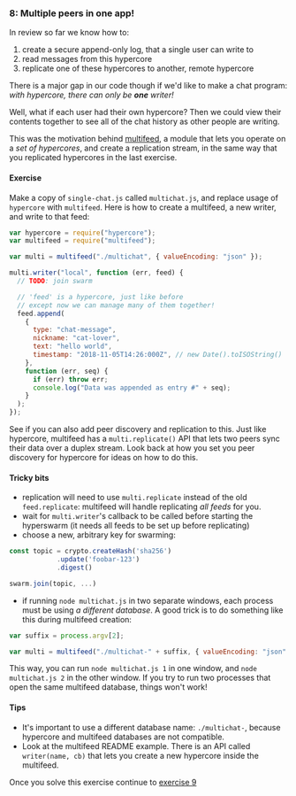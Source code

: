 ### 8: Multiple peers in one app!

In review so far we know how to:

1. create a secure append-only log, that a single user can write to
2. read messages from this hypercore
3. replicate one of these hypercores to another, remote hypercore

There is a major gap in our code though if we'd like to make a chat program: _with hypercore, there can only be **one** writer!_

Well, what if each user had their own hypercore? Then we could view their contents together to see all of the chat history as other people are writing.

This was the motivation behind [multifeed](https://github.com/kappa-db/multifeed), a module that lets you operate on a _set of hypercores_, and create a replication stream, in the same way that you replicated hypercores in the last exercise.

#### Exercise

Make a copy of `single-chat.js` called `multichat.js`, and replace usage of `hypercore` with `multifeed`. Here is how to create a multifeed, a new writer, and write to that feed:

```js
var hypercore = require("hypercore");
var multifeed = require("multifeed");

var multi = multifeed("./multichat", { valueEncoding: "json" });

multi.writer("local", function (err, feed) {
  // TODO: join swarm

  // 'feed' is a hypercore, just like before
  // except now we can manage many of them together!
  feed.append(
    {
      type: "chat-message",
      nickname: "cat-lover",
      text: "hello world",
      timestamp: "2018-11-05T14:26:000Z", // new Date().toISOString()
    },
    function (err, seq) {
      if (err) throw err;
      console.log("Data was appended as entry #" + seq);
    }
  );
});
```

See if you can also add peer discovery and replication to this. Just like
hypercore, multifeed has a `multi.replicate()` API that lets two peers sync
their data over a duplex stream. Look back at how you set you peer discovery
for hypercore for ideas on how to do this.

#### Tricky bits

- replication will need to use `multi.replicate` instead of the old `feed.replicate`: multifeed will handle replicating _all feeds_ for you.
- wait for `multi.writer`'s callback to be called before starting the hyperswarm (it needs all feeds to be set up before replicating)
- choose a new, arbitrary key for swarming:

```js
const topic = crypto.createHash('sha256')
		    .update('foobar-123')
		    .digest()

swarm.join(topic, ...)
```

- if running `node multichat.js` in two separate windows, each process must be using _a different database_. A good trick is to do something like this during multifeed creation:

```js
var suffix = process.argv[2];

var multi = multifeed("./multichat-" + suffix, { valueEncoding: "json" });
```

This way, you can run `node multichat.js 1` in one window, and `node multichat.js 2` in the other window. If you try to run two processes that open the same multifeed database, things won't work!

#### Tips

- It's important to use a different database name: `./multichat-`, because hypercore and multifeed databases are not compatible.
- Look at the multifeed README example. There is an API called `writer(name, cb)` that lets you create a new hypercore inside the multifeed.

Once you solve this exercise continue to [exercise 9](09.html)
